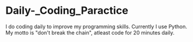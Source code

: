 # Daily-_Coding_Paractice
I do coding daily to improve my programming skills. Currently I use Python. My motto is "don't break the chain", atleast code for 20 minutes daily.
